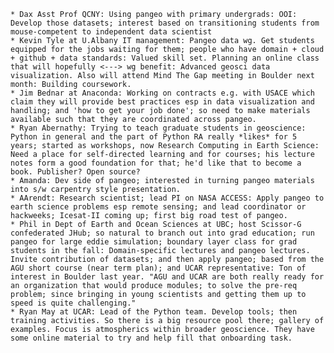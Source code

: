     * Dax Asst Prof QCNY: Using pangeo with primary undergrads: OOI: Develop those datasets; interest based on transitioning students from mouse-competent to independent data scientist
    * Kevin Tyle at U.Albany IT management: Pangeo data wg. Get students equipped for the jobs waiting for them; people who have domain + cloud + github + data standards: Valued skill set. Planning an online class that will hopefully <---> wg benefit: Advanced geosci data visualization. Also will attend Mind The Gap meeting in Boulder next month: Building coursework. 
    * Jim Bednar at Anaconda: Working on contracts e.g. with USACE which claim they will provide best practices esp in data visualization and handling; and 'how to get your job done'; so need to make materials available such that they are coordinated across pangeo. 
    * Ryan Abernathy: Trying to teach graduate students in geoscience: Python in general and the part of Python RA really *likes* for 5 years; started as workshops, now Research Computing in Earth Science: Need a place for self-directed learning and for courses; his lecture notes form a good foundation for that; he'd like that to become a book. Publisher? Open source? 
    * Amanda: Dev side of pangeo; interested in turning pangeo materials into s/w carpentry style presentation. 
    * AArendt: Research scientist; lead PI on NASA ACCESS: Apply pangeo to earth science problems esp remote sensing; and lead coordinator or hackweeks; Icesat-II coming up; first big road test of pangeo. 
    * Phil in Dept of Earth and Ocean Sciences at UBC; host Scissor-G confederated JHub; so natural to branch out into grad education; run pangeo for large eddie simulation; boundary layer class for grad students in the fall: Domain-specific lectures and pangeo lectures. Invite contribution of datasets; and then apply pangeo; based from the AGU short course (near term plan); and UCAR representative: Ton of interest in Boulder last year. "AGU and UCAR are both really ready for an organization that would produce modules; to solve the pre-req problem; since bringing in young scientists and getting them up to speed is quite challenging." 
    * Ryan May at UCAR: Lead of the Python team. Develop tools; then training activities. So there is a big resource pool there; gallery of examples. Focus is atmospherics within broader geoscience. They have some online material to try and help fill that onboarding task. 
    
